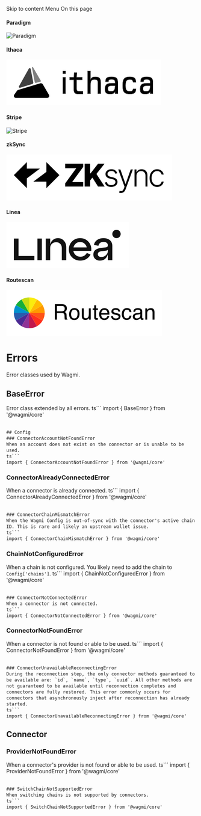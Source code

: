 Skip to content 
Menu
On this page
#### Paradigm
![Paradigm](https://raw.githubusercontent.com/wevm/.github/main/content/sponsors/paradigm-light.svg)
#### Ithaca
![Ithaca](https://raw.githubusercontent.com/wevm/.github/main/content/sponsors/ithaca-light.svg)
#### Stripe
![Stripe](https://raw.githubusercontent.com/wevm/.github/main/content/sponsors/stripe-light.svg)
#### zkSync
![zkSync](https://raw.githubusercontent.com/wevm/.github/main/content/sponsors/zksync-light.svg)
#### Linea
![Linea](https://raw.githubusercontent.com/wevm/.github/main/content/sponsors/linea-light.svg)
#### Routescan
![Routescan](https://raw.githubusercontent.com/wevm/.github/main/content/sponsors/routescan-light.svg)
# Errors ​
Error classes used by Wagmi.
## BaseError ​
Error class extended by all errors.
ts```
import { BaseError } from '@wagmi/core'
```

## Config ​
### ConnectorAccountNotFoundError ​
When an account does not exist on the connector or is unable to be used.
ts```
import { ConnectorAccountNotFoundError } from '@wagmi/core'
```

### ConnectorAlreadyConnectedError ​
When a connector is already connected.
ts```
import { ConnectorAlreadyConnectedError } from '@wagmi/core'
```

### ConnectorChainMismatchError ​
When the Wagmi Config is out-of-sync with the connector's active chain ID. This is rare and likely an upstream wallet issue.
ts```
import { ConnectorChainMismatchError } from '@wagmi/core'
```

### ChainNotConfiguredError ​
When a chain is not configured. You likely need to add the chain to `Config['chains']`.
ts```
import { ChainNotConfiguredError } from '@wagmi/core'
```

### ConnectorNotConnectedError ​
When a connector is not connected.
ts```
import { ConnectorNotConnectedError } from '@wagmi/core'
```

### ConnectorNotFoundError ​
When a connector is not found or able to be used.
ts```
import { ConnectorNotFoundError } from '@wagmi/core'
```

### ConnectorUnavailableReconnectingError ​
During the reconnection step, the only connector methods guaranteed to be available are: `id`, `name`, `type`, `uuid`. All other methods are not guaranteed to be available until reconnection completes and connectors are fully restored. This error commonly occurs for connectors that asynchronously inject after reconnection has already started.
ts```
import { ConnectorUnavailableReconnectingError } from '@wagmi/core'
```

## Connector ​
### ProviderNotFoundError ​
When a connector's provider is not found or able to be used.
ts```
import { ProviderNotFoundError } from '@wagmi/core'
```

### SwitchChainNotSupportedError ​
When switching chains is not supported by connectors.
ts```
import { SwitchChainNotSupportedError } from '@wagmi/core'
```

